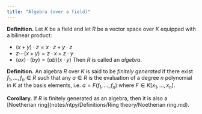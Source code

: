 ```yaml
---
title: "Algebra (over a field)"
---
```


**Definition.** Let $K$ be a field and let $R$ be a vector space over $K$ equipped with a bilinear product:
- $(x+y)\cdot z = x\cdot z+y\cdot z$
- $z\cdots (x+y)=z\cdot x+z\cdot y$
- $(ax)\cdot (by)=(ab)(x\cdot y)$
Then $R$ is called an _algebra_.

**Definition.** An algebra $R$ over $K$ is said to be _finitely generated_ if there exist $f_1,\dots,f_n\in R$ such that any $a\in R$ is the evaluation of a degree $n$ polynomial in $K$ at the basis elements, i.e. $a=F(f_1,\dots,f_n)$ where $F\in K[x_1,\dots,x_n]$.

**Corollary.** If $R$ is finitely generated as an algebra, then it is also a [Noetherian ring](notes/ntpy/Definitions/Ring theory/Noetherian ring.md).
